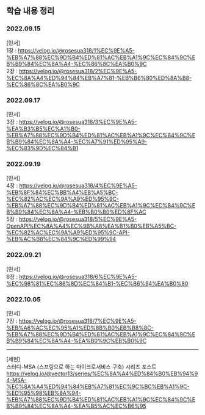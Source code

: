 ## 학습 내용 정리

### 2022.09.15
[민서] <br>
1장 : https://velog.io/@rosesua318/1%EC%9E%A5-%EB%A7%88%EC%9D%B4%ED%81%AC%EB%A1%9C%EC%84%9C%EB%B9%84%EC%8A%A4-%EC%86%8C%EA%B0%9C <br>
2장 : https://velog.io/@rosesua318/2%EC%9E%A5-%EC%8A%A4%ED%94%84%EB%A7%81-%EB%B6%80%ED%8A%B8-%EC%86%8C%EA%B0%9C

### 2022.09.17
[민서] <br>
3장 : https://velog.io/@rosesua318/3%EC%9E%A5-%EA%B3%B5%EC%A1%B0-%EB%A7%88%EC%9D%B4%ED%81%AC%EB%A1%9C%EC%84%9C%EB%B9%84%EC%8A%A4-%EC%A7%91%ED%95%A9-%EC%83%9D%EC%84%B1 <br>

### 2022.09.19
[민서] <br>
4장 : https://velog.io/@rosesua318/4%EC%9E%A5-%EB%8F%84%EC%BB%A4%EB%A5%BC-%EC%82%AC%EC%9A%A9%ED%95%9C-%EB%A7%88%EC%9D%B4%ED%81%AC%EB%A1%9C%EC%84%9C%EB%B9%84%EC%8A%A4-%EB%B0%B0%ED%8F%AC <br>
5장 : https://velog.io/@rosesua318/5%EC%9E%A5-OpenAPI%EC%8A%A4%EC%9B%A8%EA%B1%B0%EB%A5%BC-%EC%82%AC%EC%9A%A9%ED%95%9C-API-%EB%AC%B8%EC%84%9C%ED%99%94 <br>

### 2022.09.21
[민서] <br>
6장 : https://velog.io/@rosesua318/6%EC%9E%A5-%EC%98%81%EC%86%8D%EC%84%B1-%EC%B6%94%EA%B0%80 <br>

### 2022.10.05
[민서] <br>
7장 : https://velog.io/@rosesua318/7%EC%9E%A5-%EB%A6%AC%EC%95%A1%ED%8B%B0%EB%B8%8C-%EB%A7%88%EC%9D%B4%ED%81%AC%EB%A1%9C%EC%84%9C%EB%B9%84%EC%8A%A4-%EA%B0%9C%EB%B0%9C <br>

---
[세현] <br> 
스터디-MSA (스프링으로 하는 마이크로서비스 구축) 시리즈 포스트 <br> 
https://velog.io/@vector13/series/%EC%8A%A4%ED%84%B0%EB%94%94-MSA-%EC%8A%A4%ED%94%84%EB%A7%81%EC%9C%BC%EB%A1%9C-%ED%95%98%EB%8A%94-%EB%A7%88%EC%9D%B4%ED%81%AC%EB%A1%9C%EC%84%9C%EB%B9%84%EC%8A%A4-%EA%B5%AC%EC%B6%95
